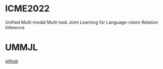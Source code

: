 #  ICME2022
Unified Multi-modal Multi-task Joint Learning for Language-vision Relation Inference

# UMMJL
[github](https://github.com/wjlu01/UMMJL)
